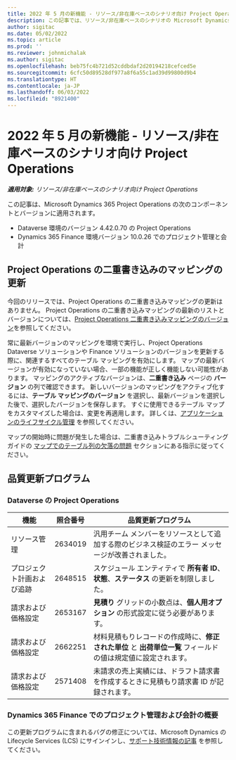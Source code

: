 ```yaml
---
title: 2022 年 5 月の新機能 - リソース/非在庫ベースのシナリオ向け Project Operations
description: この記事では、リソース/非在庫ベースのシナリオの Microsoft Dynamics 365 Project Operations の 2022 年 5 月リリースで利用可能な品質更新に関する情報について説明します。
author: sigitac
ms.date: 05/02/2022
ms.topic: article
ms.prod: ''
ms.reviewer: johnmichalak
ms.author: sigitac
ms.openlocfilehash: beb75fc4b721d52cddbdaf2d20194218cefced5e
ms.sourcegitcommit: 6cfc50d89528df977a8f6a55c1ad39d99800d9b4
ms.translationtype: HT
ms.contentlocale: ja-JP
ms.lasthandoff: 06/03/2022
ms.locfileid: "8921400"
---
```

# <a name="whats-new-may-2022---project-operations-for-resourcenon-stocked-based-scenarios"></a>2022 年 5 月の新機能 - リソース/非在庫ベースのシナリオ向け Project Operations

_**適用対象:** リソース/非在庫ベースのシナリオ向け Project Operations_

この記事は、Microsoft Dynamics 365 Project Operations の次のコンポーネントとバージョンに適用されます。

- Dataverse 環境のバージョン 4.42.0.70 の Project Operations
- Dynamics 365 Finance 環境バージョン 10.0.26 でのプロジェクト管理と会計

## <a name="project-operations-dual-write-maps-updates"></a>Project Operations の二重書き込みのマッピングの更新

今回のリリースでは、Project Operations の二重書き込みマッピングの更新はありません。 Project Operations の二重書き込みマッピングの最新のリストとバージョンについては、[Project Operations 二重書き込みマッピングのバージョン](../environment/resource-dual-write-maps.md)を参照してください。

常に最新バージョンのマッピングを環境で実行し、Project Operations Dataverse ソリューションや Finance ソリューションのバージョンを更新する際に、関連するすべてのテーブル マッピングを有効にします。 マップの最新バージョンが有効になっていない場合、一部の機能が正しく機能しない可能性があります。 マッピングのアクティブなバージョンは、**二重書き込み** ページの **バージョン** の列で確認できます。 新しいバージョンのマッピングをアクティブ化するには、**テーブル マッピングのバージョン** を選択し、最新バージョンを選択した後で、選択したバージョンを保存します。 すぐに使用できるテーブル マップをカスタマイズした場合は、変更を再適用します。 詳しくは、[アプリケーションのライフサイクル管理](/dynamics365/fin-ops-core/dev-itpro/data-entities/dual-write/app-lifecycle-management) を参照してください。

マップの開始時に問題が発生した場合は、二重書き込みトラブルシューティング ガイドの [マップでのテーブル列の欠落の問題](/dynamics365/fin-ops-core/dev-itpro/data-entities/dual-write/dual-write-troubleshooting-finops-upgrades#missing-table-columns-issue-on-maps) セクションにある指示に従ってください。

## <a name="quality-updates"></a>品質更新プログラム
### <a name="project-operations-on-dataverse"></a>Dataverse の Project Operations

| 機能 | 照合番号 | 品質更新プログラム |
| --- | --- | --- |
| リソース管理 | 2634019 | 汎用チーム メンバーをリソースとして追加する際のビジネス検証のエラー メッセージが改善されました。 |
| プロジェクト計画および追跡 | 2648515 | スケジュール エンティティで **所有者 ID**、**状態**、**ステータス** の更新を制限しました。 |
| 請求および価格設定 | 2653167 | **見積り** グリッドの小数点は、**個人用オプション** の形式設定に従う必要があります。 |
| 請求および価格設定| 2662251 | 材料見積もりレコードの作成時に、**修正された単位** と **出荷単位一覧** フィールドの値は規定値に設定されます。 |
| 請求および価格設定| 2571408 | 未請求の売上実績には、ドラフト請求書を作成するときに見積もり請求書 ID が記録されます。 |

### <a name="project-management-and-accounting-in-dynamics-365-finance"></a>Dynamics 365 Finance でのプロジェクト管理および会計の概要

この更新プログラムに含まれるバグの修正については、Microsoft Dynamics の Lifecycle Services (LCS) にサインインし、[サポート技術情報の記事](https://fix.lcs.dynamics.com/Issue/Details?bugId=662864) を参照してください。
